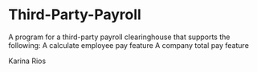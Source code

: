 # Third-Party-Payroll
 A program for a third-party payroll clearinghouse that supports the following: A calculate employee pay feature A company total pay feature


Karina Rios
